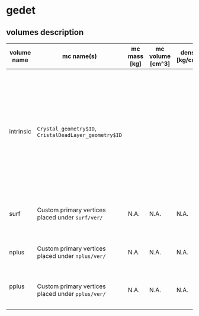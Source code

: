 # gedet

## volumes description

| volume name | mc name(s) | mc mass [kg] | mc volume [cm^3] | density [kg/cm^3] | volume description | notes |
| ----------- | ---------- | ------------ | ---------------- | ----------------- | ------------------ | ----- |
| intrinsic   | `Crystal_geometry$ID`, `CristalDeadLayer_geometry$ID` | | | | Volume of all detectors deployed in GERDA PhaseII, split in dead and active parts | Detectors and active/dead volumes are simulated separately, files are marked with the `AV\|DV` keyword and with the channel number for a total amount of 40 files. `$ID` refers to the MaGe volume naming convention, a dictionary can be found under `UTILS/det-data/ged-mapping.json` | 
| surf        | Custom primary vertices placed under `surf/ver/` | N.A. | N.A. | N.A. | Complete detector surface in contact with LAr | Detectors are simulated separately, further info in `surf/ver/README.md` |
| nplus       | Custom primary vertices placed under `nplus/ver/` | N.A. | N.A. | N.A. | n+ contact surface in contact with LAr | Detectors are simulated separately, further info in `nplus/ver/README.md` |
| pplus       | Custom primary vertices placed under `pplus/ver/` | N.A. | N.A. | N.A. | p+ contact surface in contact with LAr | Detectors are simulated separately, further info in `pplus/ver/README.md` |

